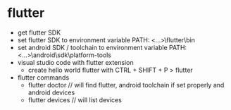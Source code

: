 # flutter
- get flutter SDK
- set flutter SDK to environment variable PATH: <...>\flutter\bin
- set android SDK / toolchain to environment variable PATH: <...>\android\sdk\platform-tools
- visual studio code with flutter extension
    - create hello world flutter with CTRL + SHIFT + P > flutter
- flutter commands
    - flutter doctor    // will find flutter, android toolchain if set properly and android devices
    - flutter devices   // will list devices
